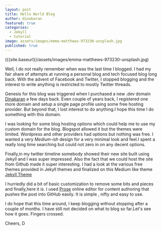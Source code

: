 ```yaml
---
layout: post
title: Hello World Blog
author: dinakaran
featured: true
categories:
  - Jekyll
  - tutorial
image: assets/images/emma-matthews-973230-unsplash.jpg
published: true
---
```

({{site.baseurl}}/assets/images/emma-matthews-973230-unsplash.jpg)


Well, I do not really remember when was the last time I blogged. I had my fair share of attempts at running a personal blog and tech focused blog long back. With the advent of Facebook and Twitter, I stopped blogging and the interest to write anything is restricted to mostly Twitter threads.

Genesis for this blog was triggered when I purchased a new .dev domain [Dinakaran](https://dinakaran.dev) a few days back. Even couple of years back, I registered one more domain and setup a single page profile using some free hosting provider. But beyond that, I lost interest to do anything.I hope this time I do something with this domain. 

I was looking for some blog hosting options which could help me to use my custom domain for the blog. Blogspot allowed it but the themes were limited. Wordpress and other providers had options but nothing was free. I wanted a very _Medium-ish_ design for a very minimal look and feel.I spent a really long time searching but could not zero in on any decent options.

Finally,in my twitter timeline somebody showed their new site built using Jekyll and I was super impressed. Also the fact that we could host the site from Github made it super interesting.
I had a look at the various free themes provided in Jekyll themes and finalized on this Medium like theme [Jekyll Theme](https://jekyllthemes.io/theme/mediumish)

I hurriedly did a bit of basic customization to remove some bits and pieces and finally,here it is. I used [Prose](https://prose.io) online editor for content authoring that pushes the post into  GitHub easily. It is simple , nifty and easy to use.  

I do hope that this time around, I keep blogging without stopping after a couple of months. I have still not decided on what to blog so far.Let's see how it goes. Fingers crossed.

Cheers,
D
